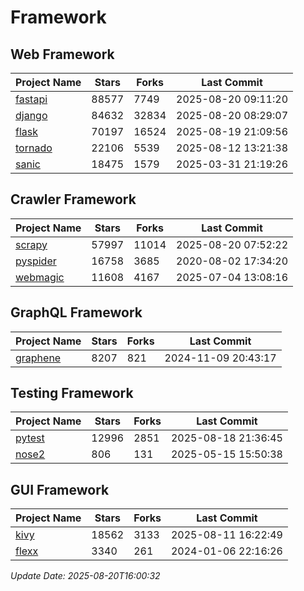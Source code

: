 # Framework

## Web Framework
| Project Name | Stars | Forks | Last Commit |
| ------------ | ----- | ----- | ----------- |
| [fastapi](https://github.com/fastapi/fastapi) | 88577 | 7749 | 2025-08-20 09:11:20 |
| [django](https://github.com/django/django) | 84632 | 32834 | 2025-08-20 08:29:07 |
| [flask](https://github.com/pallets/flask) | 70197 | 16524 | 2025-08-19 21:09:56 |
| [tornado](https://github.com/tornadoweb/tornado) | 22106 | 5539 | 2025-08-12 13:21:38 |
| [sanic](https://github.com/sanic-org/sanic) | 18475 | 1579 | 2025-03-31 21:19:26 |

## Crawler Framework
| Project Name | Stars | Forks | Last Commit |
| ------------ | ----- | ----- | ----------- |
| [scrapy](https://github.com/scrapy/scrapy) | 57997 | 11014 | 2025-08-20 07:52:22 |
| [pyspider](https://github.com/binux/pyspider) | 16758 | 3685 | 2020-08-02 17:34:20 |
| [webmagic](https://github.com/code4craft/webmagic) | 11608 | 4167 | 2025-07-04 13:08:16 |

## GraphQL Framework
| Project Name | Stars | Forks | Last Commit |
| ------------ | ----- | ----- | ----------- |
| [graphene](https://github.com/graphql-python/graphene) | 8207 | 821 | 2024-11-09 20:43:17 |

## Testing Framework
| Project Name | Stars | Forks | Last Commit |
| ------------ | ----- | ----- | ----------- |
| [pytest](https://github.com/pytest-dev/pytest) | 12996 | 2851 | 2025-08-18 21:36:45 |
| [nose2](https://github.com/nose-devs/nose2) | 806 | 131 | 2025-05-15 15:50:38 |

## GUI Framework
| Project Name | Stars | Forks | Last Commit |
| ------------ | ----- | ----- | ----------- |
| [kivy](https://github.com/kivy/kivy) | 18562 | 3133 | 2025-08-11 16:22:49 |
| [flexx](https://github.com/flexxui/flexx) | 3340 | 261 | 2024-01-06 22:16:26 |

*Update Date: 2025-08-20T16:00:32*